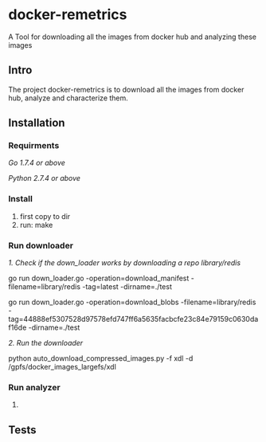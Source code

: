# docker-remetrics
A Tool for downloading all the images from docker hub and analyzing these images 

## Intro
The project docker-remetrics is to download all the images from docker hub, analyze and characterize them. 

## Installation
### Requirments 
*Go 1.7.4 or above*

*Python 2.7.4 or above*

### Install
1. first copy to dir
2. run: make

### Run downloader
*1. Check if the down_loader works by downloading a repo library/redis*

go run down_loader.go -operation=download_manifest -filename=library/redis -tag=latest -dirname=./test

go run down_loader.go -operation=download_blobs -filename=library/redis -tag=44888ef5307528d97578efd747ff6a5635facbcfe23c84e79159c0630daf16de  -dirname=./test

*2. Run the downloader*

python auto_download_compressed_images.py -f xdl -d /gpfs/docker_images_largefs/xdl

### Run analyzer
1. 

## Tests


